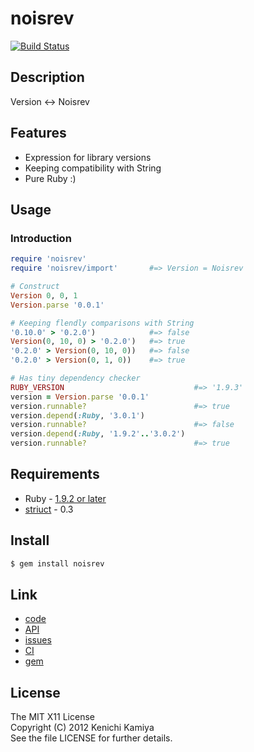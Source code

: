 noisrev
========

[![Build Status](https://secure.travis-ci.org/kachick/noisrev.png)](http://travis-ci.org/kachick/noisrev)

Description
-----------

Version <-> Noisrev

Features
--------

* Expression for library versions
* Keeping compatibility with String
* Pure Ruby :)

Usage
-----

### Introduction

```ruby
require 'noisrev'
require 'noisrev/import'       #=> Version = Noisrev

# Construct
Version 0, 0, 1
Version.parse '0.0.1'

# Keeping flendly comparisons with String
'0.10.0' > '0.2.0')            #=> false
Version(0, 10, 0) > '0.2.0')   #=> true
'0.2.0' > Version(0, 10, 0))   #=> false
'0.2.0' > Version(0, 1, 0))    #=> true

# Has tiny dependency checker
RUBY_VERSION                             #=> '1.9.3'
version = Version.parse '0.0.1'
version.runnable?                        #=> true
version.depend(:Ruby, '3.0.1')
version.runnable?                        #=> false
version.depend(:Ruby, '1.9.2'..'3.0.2')
version.runnable?                        #=> true
```

Requirements
-------------

* Ruby - [1.9.2 or later](http://travis-ci.org/#!/kachick/noisrev)
* [striuct](https://github.com/kachick/striuct) - 0.3

Install
-------

```bash
$ gem install noisrev
```

Link
----

* [code](https://github.com/kachick/noisrev)
* [API](http://kachick.github.com/noisrev/yard/frames.html)
* [issues](https://github.com/kachick/noisrev/issues)
* [CI](http://travis-ci.org/#!/kachick/noisrev)
* [gem](https://rubygems.org/gems/noisrev)

License
--------

The MIT X11 License  
Copyright (C) 2012 Kenichi Kamiya  
See the file LICENSE for further details.
